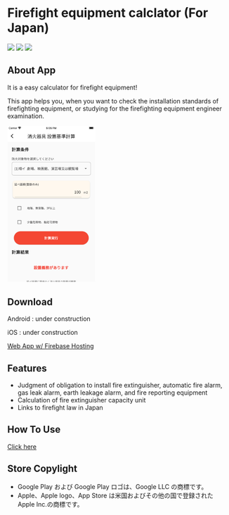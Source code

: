 # Firefight equipment calclator (For Japan)

![](https://img.shields.io/badge/flutter-v3.0.5-blue?style=flat&logo=flutter) ![](https://img.shields.io/badge/dart-v2.17.6-blue?style=flat&logo=dart) ![](https://img.shields.io/badge/-firebase-orange?style=flat&logo=firebase)

## About App

It is a easy calculator for firefight equipment!

This app helps you, when you want to check the installation standards of firefighting equipment, or studying for the firefighting equipment engineer examination.

<img src='assets/images/screenshot_001.png' width='200'>

## Download

Android : under construction

iOS : under construction

[Web App w/ Firebase Hosting](https://firefight-equip-app.web.app)

## Features

- Judgment of obligation to install fire extinguisher, automatic fire alarm, gas leak alarm, earth leakage alarm, and fire reporting equipment
- Calculation of fire extinguisher capacity unit
- Links to firefight law in Japan

## How To Use

[Click here](https://snova301.github.io/AppService/firefight_equip/howtouse.html)

## Store Copylight

- Google Play および Google Play ロゴは、Google LLC の商標です。
- Apple、Apple logo、App Store は米国およびその他の国で登録された Apple Inc.の商標です。
